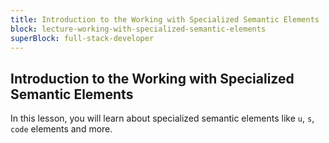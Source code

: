 ```yaml
---
title: Introduction to the Working with Specialized Semantic Elements
block: lecture-working-with-specialized-semantic-elements
superBlock: full-stack-developer
---
```


## Introduction to the Working with Specialized Semantic Elements

In this lesson, you will learn about specialized semantic elements like `u`, `s`, `code` elements and more.
